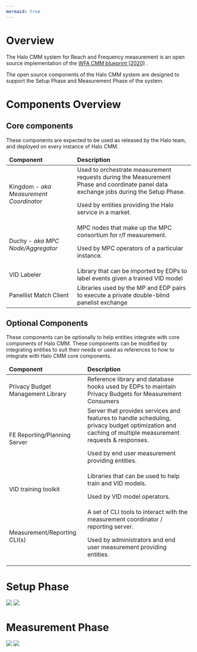 ```yaml
---
mermaid: true
---
```


# Overview

The Halo CMM system for Reach and Frequency measurement is an open source implementation of
the [WFA CMM blueprint (2020)](blueprint.html)
.

The open source components of the Halo CMM system are designed to support the Setup Phase and Measurement Phase of the
system.

# Components Overview

## Core components

These components are expected to be used as released by the Halo team, and deployed on every instance of Halo CMM.

<table>
    <thead>
        <td><strong>Component</strong>
        </td>
        <td><strong>Description</strong>
        </td>
    </thead>
    <tr>
        <td>Kingdom - <em>aka Measurement Coordinator</em>
        </td>
        <td>Used to orchestrate measurement requests during the Measurement Phase and coordinate panel data 
             exchange jobs during the Setup Phase.
            <p>
                Used by entities providing the Halo service in a market.
            </p>
        </td>
    </tr>
    <tr>
        <td>Duchy -<em> aka MPC Node/Aggregator</em>
        </td>
        <td>MPC nodes that make up the MPC consortium for r/f measurement.
            <p>
                Used by MPC operators of a particular instance.
            </p>
        </td>
    </tr>
    <tr>
        <td>VID Labeler
        </td>
        <td>Library that can be imported by EDPs to label events given a trained VID model
        </td>
    </tr>
    <tr>
        <td>Panellist Match Client
        </td>
        <td>Libraries used by the MP and EDP pairs to execute a private double-blind panelist exchange
        </td>
    </tr>
</table>

## Optional Components

These components can be optionally to help entities integrate with core components of Halo CMM. These components can be
modified by integrating entities to suit their needs or used as references to how to integrate with Halo CMM core
components.

<table>
    <thead>
        <td><strong>Component</strong>
        </td>
        <td><strong>Description</strong>
        </td>
    </thead>
    <tr>
        <td>Privacy Budget Management Library
        </td>
        <td>Reference library and database hooks used by EDPs to maintain Privacy Budgets for Measurement Consumers
        </td>
    </tr>
     <tr>
        <td>FE Reporting/Planning Server
        </td>
        <td>Server that provides services and features to handle scheduling,
            privacy budget optimization and caching of multiple measurement requests & responses.
            <p>
                Used by end user measurement providing entities.
            </p>
        </td>
    </tr>
    <tr>
        <td>VID training toolkit
        </td>
        <td>Libraries that can be used to help train and VID models.
            <p>
                Used by VID model operators.
            </p>
        </td>
    </tr>
    <tr>
        <td>Measurement/Reporting CLI(s)</td>
        <td>A set of CLI tools to interact with the measurement coordinator / reporting server.
            <p>Used by administrators and end user measurement providing entities.</p>
        </td>
    </tr>
</table>

# Setup Phase

[![](https://mermaid.ink/img/pako:eNqNVU1v2zAM_SuCd1gLtOitQNMghyU5DFuwAO12sYdAsehEiCwZkhysKPrfR33Y8VeG3SzyUSQfH633JFcMklly0LQ6ktcvz5kkxNT7cD6QlPz2JkJyQY1ZQUFypYEUXIjZp-LpcehVleVKUhERT49FRLSXAqtIuj6DtGRFLSVbrc6cgW4SEcK4htxdgwU1NozalVirSNer7WdDfn1dkY07X8IcpKISxK6kNj-mW_dNNu6bLAXHhB2sy2_Sm58GNPHFmNuLV9A9CGC7BvU9nK8BdeqqCaBOG5VWSAI0Wbbx2An3rA3r9gQPIDFP39VScn-_iIB-e2N7vzGCgGH2YWvtHU3QsLthEpAsk-2w_c0kjuJHBZpa5SnyyToUb8J5Xi08lhvbZTsUeII3RC6VNOjAcTRIDIpj_oaITsD_qiGQPIrp032pAVseYQewjgfR_WYR2icJ5b9TkRvitdRlynmD8p2nbDTvzFZTLrk8tCw6xGs0-u0yYG9HaKuUOHGb9tCvwdhbdzIV1q54RE4U4oU1FTsV0lzbxPgOG45OiGCqTOf7xQaoqTWU7sexVEozLh1F84f9AgUw5wv4kx-pPACO7eLlD4uLHsyRahyDQQc9QHoTNLGOcU57mp-pBfISEJ66wEQspJHEcGdd8VM5ntsWrixb1zslquhHd7vuw-UZs93qbCzpfxQ6Zb5S9VXoVAvtUD0iNhQGnNwlJeiScoZv0LsTR5bYI844S2b4yaCgtbBZkskPhNLaqpc3mSczq2u4S-qK4bBWnOIalcmsoMKgFRjHgjbhXfPP28df8PpwAA)](https://mermaid.live/edit#pako:eNqNVU1v2zAM_SuCd1gLtOitQNMghyU5DFuwAO12sYdAsehEiCwZkhysKPrfR33Y8VeG3SzyUSQfH633JFcMklly0LQ6ktcvz5kkxNT7cD6QlPz2JkJyQY1ZQUFypYEUXIjZp-LpcehVleVKUhERT49FRLSXAqtIuj6DtGRFLSVbrc6cgW4SEcK4htxdgwU1NozalVirSNer7WdDfn1dkY07X8IcpKISxK6kNj-mW_dNNu6bLAXHhB2sy2_Sm58GNPHFmNuLV9A9CGC7BvU9nK8BdeqqCaBOG5VWSAI0Wbbx2An3rA3r9gQPIDFP39VScn-_iIB-e2N7vzGCgGH2YWvtHU3QsLthEpAsk-2w_c0kjuJHBZpa5SnyyToUb8J5Xi08lhvbZTsUeII3RC6VNOjAcTRIDIpj_oaITsD_qiGQPIrp032pAVseYQewjgfR_WYR2icJ5b9TkRvitdRlynmD8p2nbDTvzFZTLrk8tCw6xGs0-u0yYG9HaKuUOHGb9tCvwdhbdzIV1q54RE4U4oU1FTsV0lzbxPgOG45OiGCqTOf7xQaoqTWU7sexVEozLh1F84f9AgUw5wv4kx-pPACO7eLlD4uLHsyRahyDQQc9QHoTNLGOcU57mp-pBfISEJ66wEQspJHEcGdd8VM5ntsWrixb1zslquhHd7vuw-UZs93qbCzpfxQ6Zb5S9VXoVAvtUD0iNhQGnNwlJeiScoZv0LsTR5bYI844S2b4yaCgtbBZkskPhNLaqpc3mSczq2u4S-qK4bBWnOIalcmsoMKgFRjHgjbhXfPP28df8PpwAA)
[![](https://mermaid.ink/img/pako:eNplULtuwzAM_BWBXT0HiLqlGbq0HdKpVhCwFlULkEVDpgYjyL-XebhBUA2Hw90RpO4IHXsCC8b8FBx787l5dtlcXpdwmrYUTMeFTIgp2aewXv33eZTIGdMts16Fe0ZH2xeF_aIs4fbjRv6czHL4ng89Jm7fWcymxqQ4m1dV9g9bryed4fGa-ykLUd9laGCgMmD0-tPjecKB9DSQA6vUU8CaxIHLJ41iFd7NuQMrpVIDdfQotI2oDQ1gA6ZJVfJRuLxd27uU2MCI-Yt5yZx-AfJvclY)](https://mermaid.live/edit#pako:eNplULtuwzAM_BWBXT0HiLqlGbq0HdKpVhCwFlULkEVDpgYjyL-XebhBUA2Hw90RpO4IHXsCC8b8FBx787l5dtlcXpdwmrYUTMeFTIgp2aewXv33eZTIGdMts16Fe0ZH2xeF_aIs4fbjRv6czHL4ng89Jm7fWcymxqQ4m1dV9g9bryed4fGa-ykLUd9laGCgMmD0-tPjecKB9DSQA6vUU8CaxIHLJ41iFd7NuQMrpVIDdfQotI2oDQ1gA6ZJVfJRuLxd27uU2MCI-Yt5yZx-AfJvclY)

# Measurement Phase
[![](https://mermaid.ink/img/pako:eNp9VV1r2zAU_StCfdgGKaN5KDSBwdp0Y7CMsK0bzAlGsa5dUVnyJDmjlP73SrLk7zUPsXXPuVfH517ZTziTFPAKF4pU9-jn9XovEMo40XoDOcqkApQzzldn-dXlEJOVYVIQHvCry9zjuj42tQqUoIMP9YJAK5TcnkAYtCGGoJ2SJ0ZBRSJyjLS0mnhyu9m90ejXlw3aunWP4vLTQsm6SuuKS2ILhKKfXRDdheAoRSdv7zQo5Kn6XYdycgQONI2sr836f0SVOFENqbdHdSyTnWInkj2i65oWYNCWCFIMOEpauyAq2YVlbwsFf2ummfM2zWvuzLUbfu-i6FOMdknx6psTVfrurYeQ1dg2bpLdWn9-_iHUGPo3jQ-ds_is_LF_bZ2Y2LMQWRC9XiWaOJUzm-cr2sohHwTdi-b2gYmCyjLZAtG1gtJN0I2UijJBjGz9bawL5OjqaLC3uxuUuL9vYP5J9dD1hjIFmW9cOF3uR4pCQeE2ST62t4eIugKgLpLf_orOLkbIskWWh_kRCBXmRiCUmIM6VR06VWztbGqsR3pbYDmSa4EuvdcF1JeuKm3HvJLKvN9xIoS1G9kzcoLoiyWkOQybxZm9HGI3mqewvHbGIzJQHzoZ52HmbTIhhZWNt4dkDLw2sz1WpSexYN-6fczmDPjH7YITTQ0hcn3Qu4oXuARVEkbte_3J9xCbe2vYHq_sLYWc1Nzs8V48WyqpjfzxKDK8MqqGBa4rSgxsGLFzXeJVTri2UaDMerdtvhX-k7HAFRF_pIyc5xfnZRUb)](https://mermaid.live/edit#pako:eNp9VV1r2zAU_StCfdgGKaN5KDSBwdp0Y7CMsK0bzAlGsa5dUVnyJDmjlP73SrLk7zUPsXXPuVfH517ZTziTFPAKF4pU9-jn9XovEMo40XoDOcqkApQzzldn-dXlEJOVYVIQHvCry9zjuj42tQqUoIMP9YJAK5TcnkAYtCGGoJ2SJ0ZBRSJyjLS0mnhyu9m90ejXlw3aunWP4vLTQsm6SuuKS2ILhKKfXRDdheAoRSdv7zQo5Kn6XYdycgQONI2sr836f0SVOFENqbdHdSyTnWInkj2i65oWYNCWCFIMOEpauyAq2YVlbwsFf2ummfM2zWvuzLUbfu-i6FOMdknx6psTVfrurYeQ1dg2bpLdWn9-_iHUGPo3jQ-ds_is_LF_bZ2Y2LMQWRC9XiWaOJUzm-cr2sohHwTdi-b2gYmCyjLZAtG1gtJN0I2UijJBjGz9bawL5OjqaLC3uxuUuL9vYP5J9dD1hjIFmW9cOF3uR4pCQeE2ST62t4eIugKgLpLf_orOLkbIskWWh_kRCBXmRiCUmIM6VR06VWztbGqsR3pbYDmSa4EuvdcF1JeuKm3HvJLKvN9xIoS1G9kzcoLoiyWkOQybxZm9HGI3mqewvHbGIzJQHzoZ52HmbTIhhZWNt4dkDLw2sz1WpSexYN-6fczmDPjH7YITTQ0hcn3Qu4oXuARVEkbte_3J9xCbe2vYHq_sLYWc1Nzs8V48WyqpjfzxKDK8MqqGBa4rSgxsGLFzXeJVTri2UaDMerdtvhX-k7HAFRF_pIyc5xfnZRUb)
[![](https://mermaid.ink/img/pako:eNplULtuwzAM_BWBXT0HiLqlGbq0HdKpVhCwFlULkEVDpgYjyL-XebhBUA2Hw90RpO4IHXsCC8b8FBx787l5dtlcXpdwmrYUTMeFTIgp2aewXv33eZTIGdMts16Fe0ZH2xeF_aIs4fbjRv6czHL4ng89Jm7fWcymxqQ4m1dV9g9bryed4fGa-ykLUd9laGCgMmD0-tPjecKB9DSQA6vUU8CaxIHLJ41iFd7NuQMrpVIDdfQotI2oDQ1gA6ZJVfJRuLxd27uU2MCI-Yt5yZx-AfJvclY)](https://mermaid.live/edit#pako:eNplULtuwzAM_BWBXT0HiLqlGbq0HdKpVhCwFlULkEVDpgYjyL-XebhBUA2Hw90RpO4IHXsCC8b8FBx787l5dtlcXpdwmrYUTMeFTIgp2aewXv33eZTIGdMts16Fe0ZH2xeF_aIs4fbjRv6czHL4ng89Jm7fWcymxqQ4m1dV9g9bryed4fGa-ykLUd9laGCgMmD0-tPjecKB9DSQA6vUU8CaxIHLJ41iFd7NuQMrpVIDdfQotI2oDQ1gA6ZJVfJRuLxd27uU2MCI-Yt5yZx-AfJvclY)
